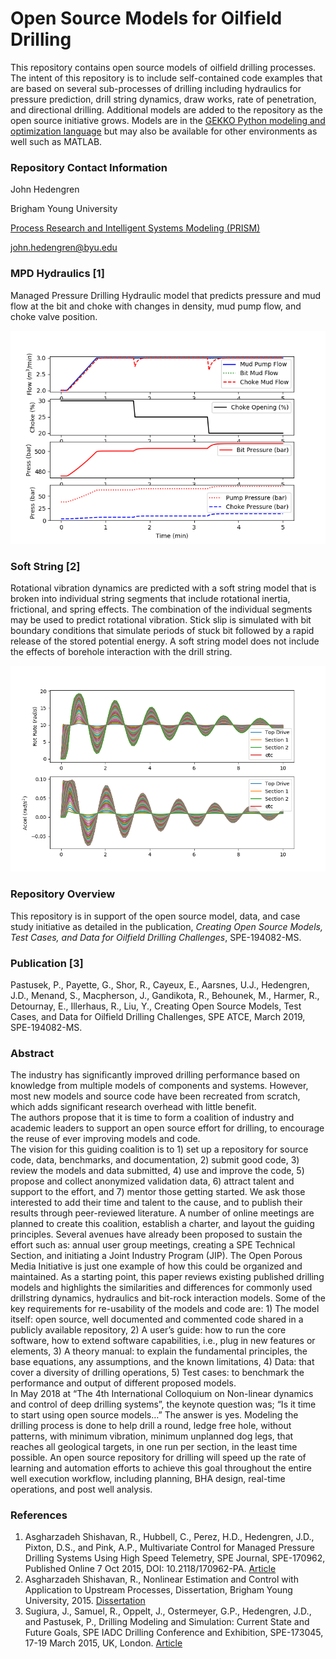 # Open Source Models for Oilfield Drilling

This repository contains open source models of oilfield drilling processes. The intent of this repository is to include self-contained code examples that are based on several sub-processes of drilling including hydraulics for pressure prediction, drill string dynamics, draw works, rate of penetration, and directional drilling. Additional models are added to the repository as the open source initiative grows. Models are in the [GEKKO Python modeling and optimization language](https://gekko.readthedocs.io/en/latest) but may also be available for other environments as well such as MATLAB. 

### Repository Contact Information
John Hedengren

Brigham Young University

[Process Research and Intelligent Systems Modeling (PRISM)](https://apm.byu.edu/prism)

john.hedengren@byu.edu

### MPD Hydraulics [1]

Managed Pressure Drilling Hydraulic model that predicts pressure and mud flow at the bit and choke with changes in density, mud pump flow, and choke valve position.

![MPD Hydraulics](mpd_hydraulics/mpd_hydraulics.png)

### Soft String [2]

Rotational vibration dynamics are predicted with a soft string model that is broken into individual string segments that include rotational inertia, frictional, and spring effects. The combination of the individual segments may be used to predict rotational vibration. Stick slip is simulated with bit boundary conditions that simulate periods of stuck bit followed by a rapid release of the stored potential energy. A soft string model does not include the effects of borehole interaction with the drill string.

![Soft String](soft_string/soft_string.png)

### Repository Overview

This repository is in support of the open source model, data, and case study initiative as detailed in the publication, *Creating Open Source Models, Test Cases, and Data for Oilfield Drilling Challenges*, SPE-194082-MS.

### Publication [3]
Pastusek, P., Payette, G., Shor, R., Cayeux, E., Aarsnes, U.J., Hedengren, J.D., Menand, S., Macpherson, J., Gandikota, R., Behounek, M., Harmer, R., Detournay, E., Illerhaus, R., Liu, Y., Creating Open Source Models, Test Cases, and Data for Oilfield Drilling Challenges, SPE ATCE, March 2019, SPE-194082-MS.

### Abstract
The industry has significantly improved drilling performance based on knowledge from multiple models of components and systems.  However, most new models and source code have been recreated from scratch, which adds significant research overhead with little benefit.  
The authors propose that it is time to form a coalition of industry and academic leaders to support an open source effort for drilling, to encourage the reuse of ever improving models and code.  
The vision for this guiding coalition is to 1) set up a repository for source code, data, benchmarks, and documentation, 2) submit good code, 3) review the models and data submitted, 4) use and improve the code, 5) propose and collect anonymized validation data, 6) attract talent and support to the effort, and 7) mentor those getting started.   We ask those interested to add their time and talent to the cause, and to publish their results through peer-reviewed literature. A number of online meetings are planned to create this coalition, establish a charter, and layout the guiding principles.
Several avenues have already been proposed to sustain the effort such as: annual user group meetings, creating a SPE Technical Section, and initiating a Joint Industry Program (JIP). The Open Porous Media Initiative is just one example of how this could be organized and maintained.
As a starting point, this paper reviews existing published drilling models and highlights the similarities and differences for commonly used drillstring dynamics, hydraulics and bit-rock interaction models.
Some of the key requirements for re-usability of the models and code are: 1) The model itself: open source, well documented and commented code shared in a publicly available repository, 2) A user’s guide: how to run the core software, how to extend software capabilities, i.e., plug in new features or elements, 3) A theory manual: to explain the fundamental principles, the base equations, any assumptions, and the known limitations, 4) Data: that cover a diversity of drilling operations, 5) Test cases: to benchmark the performance and output of different proposed models.  
In May 2018 at “The 4th International Colloquium on Non-linear dynamics and control of deep drilling systems”, the keynote question was; “Is it time to start using open source models…” The answer is yes.
Modeling the drilling process is done to help drill a round, ledge free hole, without patterns, with minimum vibration, minimum unplanned dog legs, that reaches all geological targets, in one run per section, in the least time possible. 
An open source repository for drilling will speed up the rate of learning and automation efforts to achieve this goal throughout the entire well execution workflow, including planning, BHA design, real-time operations, and post well analysis.

### References

1. Asgharzadeh Shishavan, R., Hubbell, C., Perez, H.D., Hedengren, J.D., Pixton, D.S., and Pink, A.P., Multivariate Control for Managed Pressure Drilling Systems Using High Speed Telemetry, SPE Journal, SPE-170962, Published Online 7 Oct 2015, DOI: 10.2118/170962-PA. [Article](https://www.onepetro.org/journal-paper/SPE-170962-PA)
2. Asgharzadeh Shishavan, R., Nonlinear Estimation and Control with Application to Upstream Processes, Dissertation, Brigham Young University, 2015. [Dissertation](https://apm.byu.edu/prism/uploads/Projects/Dissertation_Reza_Upstream_Automation.pdf)
3. Sugiura, J., Samuel, R., Oppelt, J., Ostermeyer, G.P., Hedengren, J.D., and Pastusek, P., Drilling Modeling and Simulation: Current State and Future Goals, SPE IADC Drilling Conference and Exhibition, SPE-173045, 17-19 March 2015, UK, London. [Article](https://www.onepetro.org/conference-paper/SPE-173045-MS)

